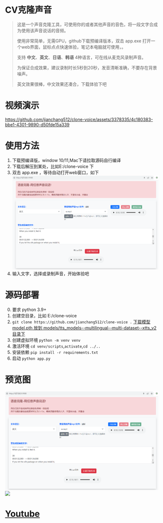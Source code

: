 
# CV克隆声音

> 
> 这是一个声音克隆工具，可使用你的或者其他声音的音色，将一段文字合成为使用该声音说话的音频。
> 
> 使用非常简单，无需GPU，github下载预编译版本，双击 app.exe 打开一个web界面，鼠标点点快速体验，笔记本电脑就可使用，。
> 
> 支持 **中文**、**英文**、**日语**、**韩语** 4种语言，可在线从麦克风录制声音。
> 
> 为保证合成效果，建议录制时长5秒到20秒，发音清晰准确，不要存在背景噪声。
> 
> 英文效果很棒，中文效果还凑合，下载体验下吧
> 


# 视频演示

https://github.com/jianchang512/clone-voice/assets/3378335/4c180383-bbe1-4301-9890-d50fde15a339



# 使用方法

1. 下载预编译版，window 10/11,Mac下请拉取源码自行编译
2. 下载后解压到某处，比如E:/clone-voice 下
3. 双击 app.exe ，等待自动打开web窗口，如下
![](./images/1.png)
4. 输入文字，选择或录制声音，开始体验吧


# 源码部署

0. 要求 python 3.9+
1. 创建空目录，比如 E:/clone-voice
2. `git clone https://github.com/jianchang512/clone-voice .`
   [下载模型 model.pth 放到 models/tts_models--multilingual--multi-dataset--xtts_v2目录下]()
3. 创建虚拟环境 `python -m venv venv`
4. 激活环境 `cd venv/scripts`,`activate`,`cd ../..`
5. 安装依赖 `pip install -r requirements.txt`
6. 启动 `python app.py`

# 预览图

![](./images/1.png)
![](./images/2.png)


# [Youtube](https://youtu.be/NL5cIoJ9Gjo)
